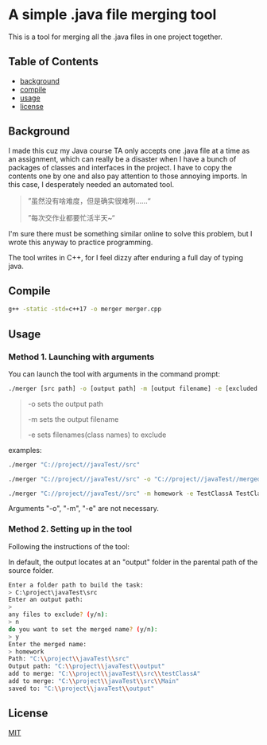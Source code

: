 # A simple .java file merging tool

This is a tool for merging all the .java files in one project together.

## Table of Contents

- [background](#Background)
- [compile](#Compile)
- [usage](#Usage)
- [license](#License)

## Background

I made this cuz my Java course TA only accepts one .java file at a time as an assignment, which can really be a disaster when I have a bunch of packages of classes and interfaces in the project.  I have to copy the contents one by one and also pay attention to those annoying imports. In this case, I desperately needed an automated tool.

> ”虽然没有啥难度，但是确实很难咧......“
>
> ”每次交作业都要忙活半天~“

I'm sure there must be something similar online to solve this problem, but I wrote this anyway to practice programming.

The tool writes in C++, for I feel dizzy after enduring a full day of typing java.

## Compile

```bash
g++ -static -std=c++17 -o merger merger.cpp
```

## Usage

### Method 1. Launching with arguments

You can launch the tool with arguments in the command prompt:

```bash
./merger [src path] -o [output path] -m [output filename] -e [excluded filename1]...
```

> -o sets the output path
>
> -m sets the output filename
>
> -e sets filenames(class names) to exclude

examples:

```bash
./merger "C://project//javaTest//src"
```

```bash
./merger "C://project//javaTest//src" -o "C://project//javaTest//merged" -e TestClassA
```

```bash
./merger "C://project//javaTest//src" -m homework -e TestClassA TestClassB
```

Arguments "-o", "-m", "-e" are not necessary.

### Method 2. Setting up in the tool

Following the instructions of the tool:

In default, the output locates at an "output" folder in the parental path of the source folder.

```bash
Enter a folder path to build the task:
> C:\project\javaTest\src
Enter an output path:
>
any files to exclude? (y/n):
> n
do you want to set the merged name? (y/n):
> y
Enter the merged name:
> homework
Path: "C:\\project\\javaTest\\src"
Output path: "C:\\project\\javaTest\\output"
add to merge: "C:\\project\\javaTest\\src\\testClassA" 
add to merge: "C:\\project\\javaTest\\src\\Main" 
saved to: "C:\\project\\javaTest\\output"
```

## License

[MIT](./LICENSE)